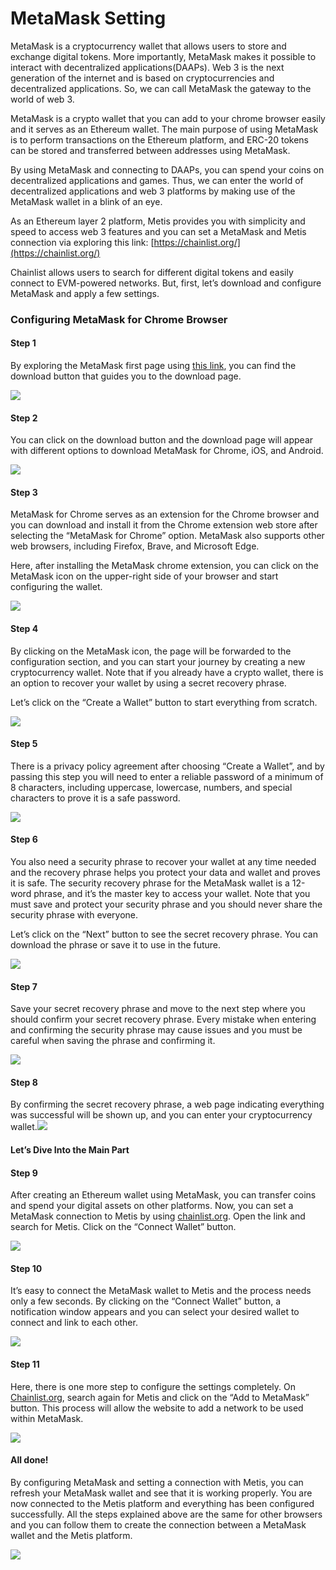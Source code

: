 # MetaMask Setting

MetaMask is a cryptocurrency wallet that allows users to store and exchange digital tokens. More importantly, MetaMask makes it possible to interact with decentralized applications(DAAPs). Web 3 is the next generation of the internet and is based on cryptocurrencies and decentralized applications. So, we can call MetaMask the gateway to the world of web 3.

MetaMask is a crypto wallet that you can add to your chrome browser easily and it serves as an Ethereum wallet. The main purpose of using MetaMask is to perform transactions on the Ethereum platform, and ERC-20 tokens can be stored and transferred between addresses using MetaMask.

By using MetaMask and connecting to DAAPs, you can spend your coins on decentralized applications and games. Thus, we can enter the world of decentralized applications and web 3 platforms by making use of the MetaMask wallet in a blink of an eye.

As an Ethereum layer 2 platform, Metis provides you with simplicity and speed to access web 3 features and you can set a MetaMask and Metis connection via exploring this link: [https://chainlist.org/](https://chainlist.org/)

Chainlist allows users to search for different digital tokens and easily connect to EVM-powered networks. But, first, let’s download and configure MetaMask and apply a few settings.

### Configuring MetaMask for Chrome Browser <a href="#_qd5iyevg2c42" id="_qd5iyevg2c42"></a>

#### Step 1 <a href="#_u3s1pu78ioko" id="_u3s1pu78ioko"></a>

By exploring the MetaMask first page using [this link](https://metamask.io/), you can find the download button that guides you to the download page.

![](<../.gitbook/assets/0 (2) (1)>)

#### Step 2 <a href="#_u3wt056jlyg8" id="_u3wt056jlyg8"></a>

You can click on the download button and the download page will appear with different options to download MetaMask for Chrome, iOS, and Android.

![](<../.gitbook/assets/1 (2)>)

#### Step 3 <a href="#_ixexzbfj58f5" id="_ixexzbfj58f5"></a>

MetaMask for Chrome serves as an extension for the Chrome browser and you can download and install it from the Chrome extension web store after selecting the “MetaMask for Chrome” option. MetaMask also supports other web browsers, including Firefox, Brave, and Microsoft Edge.

Here, after installing the MetaMask chrome extension, you can click on the MetaMask icon on the upper-right side of your browser and start configuring the wallet.

![](<../.gitbook/assets/2 (1) (1)>)

#### Step 4 <a href="#_hhjjs0swjrmp" id="_hhjjs0swjrmp"></a>

By clicking on the MetaMask icon, the page will be forwarded to the configuration section, and you can start your journey by creating a new cryptocurrency wallet. Note that if you already have a crypto wallet, there is an option to recover your wallet by using a secret recovery phrase.

Let’s click on the “Create a Wallet” button to start everything from scratch.

![](<../.gitbook/assets/3 (8) (1)>)

#### Step 5 <a href="#_bjccwx9qaqic" id="_bjccwx9qaqic"></a>

There is a privacy policy agreement after choosing “Create a Wallet”, and by passing this step you will need to enter a reliable password of a minimum of 8 characters, including uppercase, lowercase, numbers, and special characters to prove it is a safe password.

![](<../.gitbook/assets/4 (9)>)

#### Step 6 <a href="#_iiqeespq5lty" id="_iiqeespq5lty"></a>

You also need a security phrase to recover your wallet at any time needed and the recovery phrase helps you protect your data and wallet and proves it is safe. The security recovery phrase for the MetaMask wallet is a 12-word phrase, and it’s the master key to access your wallet. Note that you must save and protect your security phrase and you should never share the security phrase with everyone.

Let’s click on the “Next” button to see the secret recovery phrase. You can download the phrase or save it to use in the future.

![](<../.gitbook/assets/5 (6)>)

#### Step 7 <a href="#_hre4a4xlhe7h" id="_hre4a4xlhe7h"></a>

Save your secret recovery phrase and move to the next step where you should confirm your secret recovery phrase. Every mistake when entering and confirming the security phrase may cause issues and you must be careful when saving the phrase and confirming it.

![](<../.gitbook/assets/6 (10) (1) (1)>)

#### Step 8 <a href="#_kj6wei4xt5jn" id="_kj6wei4xt5jn"></a>

By confirming the secret recovery phrase, a web page indicating everything was successful will be shown up, and you can enter your cryptocurrency wallet.![](<../.gitbook/assets/7 (7) (1)>)

#### Let’s Dive Into the Main Part <a href="#_2480o5yf28dt" id="_2480o5yf28dt"></a>

#### Step 9 <a href="#_4gmrl52rzhcb" id="_4gmrl52rzhcb"></a>

After creating an Ethereum wallet using MetaMask, you can transfer coins and spend your digital assets on other platforms. Now, you can set a MetaMask connection to Metis by using [chainlist.org](https://chainlist.org/). Open the link and search for Metis. Click on the “Connect Wallet” button.

![](<../.gitbook/assets/8 (6)>)

#### Step 10 <a href="#_ijic20af0q8" id="_ijic20af0q8"></a>

It’s easy to connect the MetaMask wallet to Metis and the process needs only a few seconds. By clicking on the “Connect Wallet” button, a notification window appears and you can select your desired wallet to connect and link to each other.

![](<../.gitbook/assets/9 (2) (1)>)

#### Step 11 <a href="#_neij7o76ujwb" id="_neij7o76ujwb"></a>

Here, there is one more step to configure the settings completely. On [Chainlist.org](http://chainlist.org/), search again for Metis and click on the “Add to MetaMask” button. This process will allow the website to add a network to be used within MetaMask.

![](<../.gitbook/assets/10 (11) (1)>)

#### All done! <a href="#_lmwn0usdvk8r" id="_lmwn0usdvk8r"></a>

By configuring MetaMask and setting a connection with Metis, you can refresh your MetaMask wallet and see that it is working properly. You are now connected to the Metis platform and everything has been configured successfully. All the steps explained above are the same for other browsers and you can follow them to create the connection between a MetaMask wallet and the Metis platform.

![](<../.gitbook/assets/11 (4) (1)>)
